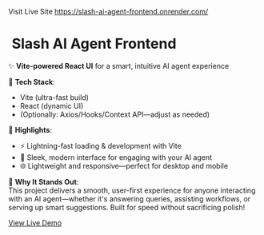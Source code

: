 Visit Live Site 
https://slash-ai-agent-frontend.onrender.com/ 

# ​ Slash AI Agent Frontend

✨ **Vite-powered React UI** for a smart, intuitive AI agent experience

🔹 **Tech Stack**:  
   - Vite (ultra-fast build)  
   - React (dynamic UI)  
   - (Optionally: Axios/Hooks/Context API—adjust as needed)

🔹 **Highlights**:  
   - ⚡ Lightning-fast loading & development with Vite  
   - 🧠 Sleek, modern interface for engaging with your AI agent  
   - 🌐 Lightweight and responsive—perfect for desktop and mobile  

📌 **Why It Stands Out**:  
This project delivers a smooth, user-first experience for anyone interacting with an AI agent—whether it's answering queries, assisting workflows, or serving up smart suggestions. Built for speed without sacrificing polish!

[ View Live Demo ](https://slash-ai-agent-frontend.onrender.com/)
